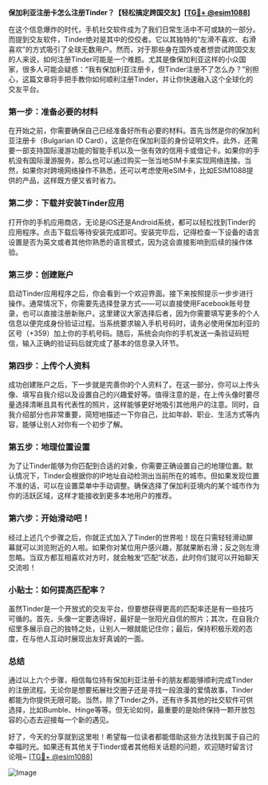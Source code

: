 **保加利亚注册卡怎么注册Tinder？【轻松搞定跨国交友】[[TG💪+ @esim1088](https://t.me/s/esim1088)]**

在这个信息爆炸的时代，手机社交软件成为了我们日常生活中不可或缺的一部分。而提到交友软件，Tinder绝对是其中的佼佼者。它以其独特的“左滑不喜欢、右滑喜欢”的方式吸引了全球无数用户。然而，对于那些身在国外或者想尝试跨国交友的人来说，如何注册Tinder可能是一个难题。尤其是像保加利亚这样的小众国家，很多人可能会疑惑：“我有保加利亚注册卡，但Tinder注册不了怎么办？”别担心，这篇文章将手把手教你如何顺利注册Tinder，并让你快速融入这个全球化的交友平台。

### **第一步：准备必要的材料**
在开始之前，你需要确保自己已经准备好所有必要的材料。首先当然是你的保加利亚注册卡（Bulgarian ID Card），这是你在保加利亚的身份证明文件。此外，还需要一部支持国际漫游功能的智能手机以及一张有效的信用卡或借记卡。如果你的手机没有国际漫游服务，那么也可以通过购买一张当地SIM卡来实现网络连接。当然，如果你对跨境网络操作不熟悉，还可以考虑使用eSIM卡，比如ESIM1088提供的产品，这样既方便又省时省力。

### **第二步：下载并安装Tinder应用**
打开你的手机应用商店，无论是iOS还是Android系统，都可以轻松找到Tinder的应用程序。点击下载后等待安装完成即可。安装完毕后，记得检查一下设备的语言设置是否为英文或者其他你熟悉的语言模式，因为这会直接影响到后续的操作体验。

### **第三步：创建账户**
启动Tinder应用程序之后，你会看到一个欢迎界面。接下来按照提示一步步进行操作。通常情况下，你需要先选择登录方式——可以直接使用Facebook账号登录，也可以直接注册新账户。这里建议大家选择后者，因为你需要填写更多的个人信息以便完成身份验证过程。当系统要求输入手机号码时，请务必使用保加利亚的区号（+359）加上你的手机号码。随后，系统会向你的手机发送一条验证码短信，输入正确的验证码后就完成了基本的信息录入环节。

### **第四步：上传个人资料**
成功创建账户之后，下一步就是完善你的个人资料了。在这一部分，你可以上传头像、填写自我介绍以及设置自己的兴趣爱好等。值得注意的是，在上传头像时要尽量选择清晰且具有代表性的照片，这样能够更好地吸引其他用户的注意。同时，自我介绍部分也非常重要，简短地描述一下你自己，比如年龄、职业、生活方式等内容，能够让别人对你有一个初步了解。

### **第五步：地理位置设置**
为了让Tinder能够为你匹配到合适的对象，你需要正确设置自己的地理位置。默认情况下，Tinder会根据你的IP地址自动检测出当前所在的城市。但如果发现位置不准的话，可以在设置菜单中手动调整。确保选择了保加利亚境内的某个城市作为你的活跃区域，这样才能接收到更多本地用户的推荐。

### **第六步：开始滑动吧！**
经过上述几个步骤之后，你就正式加入了Tinder的世界啦！现在只需轻轻滑动屏幕就可以浏览附近的人啦。如果你对某位用户感兴趣，那就果断右滑；反之则左滑忽略。当双方都互相喜欢对方时，就会触发“匹配”状态，此时你们就可以开始聊天交流啦！

### **小贴士：如何提高匹配率？**
虽然Tinder是一个开放式的交友平台，但要想获得更高的匹配率还是有一些技巧可循的。首先，头像一定要选得好，最好是一张阳光自信的照片；其次，在自我介绍里多展示自己的独特之处，让别人一眼就能记住你；最后，保持积极乐观的态度，在与他人互动时展现出友好真诚的一面。

### **总结**
通过以上六个步骤，相信每位持有保加利亚注册卡的朋友都能够顺利完成Tinder的注册流程。无论你是想要拓展社交圈子还是寻找一段浪漫的爱情故事，Tinder都能为你提供无限可能。当然，除了Tinder之外，还有许多其他的社交软件可供选择，比如Bumble、Hinge等等。但无论如何，最重要的是始终保持一颗开放包容的心态去迎接每一个新的遇见。

好了，今天的分享就到这里啦！希望每一位读者都能借助这些方法找到属于自己的幸福时光。如果还有其他关于Tinder或者其他相关话题的问题，欢迎随时留言讨论哦~ [[TG💪+ @esim1088](https://t.me/s/esim1088)] 

![Image](https://i.postimg.cc/4NQfJmqS/Snipaste-2025-05-13-00-14-12.png)